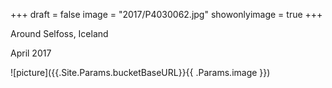 +++
draft = false
image = "2017/P4030062.jpg"
showonlyimage = true
+++

Around Selfoss, Iceland

April 2017
<!--more-->
![picture]({{.Site.Params.bucketBaseURL}}{{ .Params.image }})
